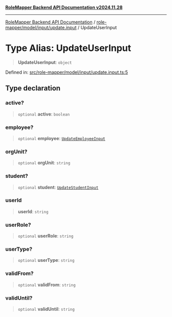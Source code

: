 [**RoleMapper Backend API Documentation v2024.11.28**](../../../../../README.md)

***

[RoleMapper Backend API Documentation](../../../../../modules.md) / [role-mapper/model/input/update.input](../README.md) / UpdateUserInput

# Type Alias: UpdateUserInput

> **UpdateUserInput**: `object`

Defined in: [src/role-mapper/model/input/update.input.ts:5](https://github.com/FlowCraft-AG/RoleMapper/blob/bf5085d9e7de1fbc4b709bcc4add48f0b20f2b21/backend/src/role-mapper/model/input/update.input.ts#L5)

## Type declaration

### active?

> `optional` **active**: `boolean`

### employee?

> `optional` **employee**: [`UpdateEmployeeInput`](UpdateEmployeeInput.md)

### orgUnit?

> `optional` **orgUnit**: `string`

### student?

> `optional` **student**: [`UpdateStudentInput`](UpdateStudentInput.md)

### userId

> **userId**: `string`

### userRole?

> `optional` **userRole**: `string`

### userType?

> `optional` **userType**: `string`

### validFrom?

> `optional` **validFrom**: `string`

### validUntil?

> `optional` **validUntil**: `string`
